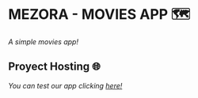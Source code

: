 # MEZORA - MOVIES APP 🗺️
_A simple movies app!_
## Proyect Hosting 🌐
_You can test our app clicking [here!](https://mezora.github.io/Mezora-Movie/)_


